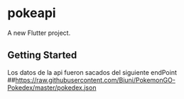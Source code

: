 # pokeapi

A new Flutter project.

## Getting Started

Los datos de la api fueron sacados del siguiente endPoint
##https://raw.githubusercontent.com/Biuni/PokemonGO-Pokedex/master/pokedex.json
